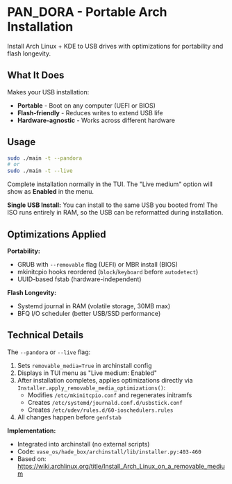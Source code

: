 # PAN_DORA - Portable Arch Installation

Install Arch Linux + KDE to USB drives with optimizations for portability and flash longevity.

## What It Does

Makes your USB installation:
- **Portable** - Boot on any computer (UEFI or BIOS)
- **Flash-friendly** - Reduces writes to extend USB life
- **Hardware-agnostic** - Works across different hardware

## Usage

```bash
sudo ./main -t --pandora
# or
sudo ./main -t --live
```

Complete installation normally in the TUI. The "Live medium" option will show as **Enabled** in the menu.

**Single USB Install:** You can install to the same USB you booted from! The ISO runs entirely in RAM, so the USB can be reformatted during installation.

## Optimizations Applied

**Portability:**
- GRUB with `--removable` flag (UEFI) or MBR install (BIOS)
- mkinitcpio hooks reordered (`block`/`keyboard` before `autodetect`)
- UUID-based fstab (hardware-independent)

**Flash Longevity:**
- Systemd journal in RAM (volatile storage, 30MB max)
- BFQ I/O scheduler (better USB/SSD performance)

## Technical Details

The `--pandora` or `--live` flag:
1. Sets `removable_media=True` in archinstall config
2. Displays in TUI menu as "Live medium: Enabled"
3. After installation completes, applies optimizations directly via `Installer.apply_removable_media_optimizations()`:
   - Modifies `/etc/mkinitcpio.conf` and regenerates initramfs
   - Creates `/etc/systemd/journald.conf.d/usbstick.conf`
   - Creates `/etc/udev/rules.d/60-ioschedulers.rules`
4. All changes happen before `genfstab`

**Implementation:**
- Integrated into archinstall (no external scripts)
- Code: `vase_os/hade_box/archinstall/lib/installer.py:403-460`
- Based on: https://wiki.archlinux.org/title/Install_Arch_Linux_on_a_removable_medium
